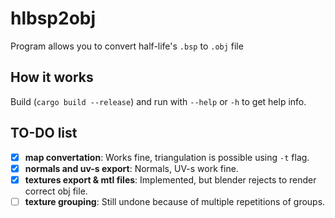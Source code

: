 # hlbsp2obj
Program allows you to convert half-life's `.bsp` to `.obj` file
## How it works
Build (`cargo build --release`) and run with `--help` or `-h` to get help info.
## TO-DO list
- [x] **map convertation**: Works fine, triangulation is possible using `-t` flag. 
- [x] **normals and uv-s export**: Normals, UV-s work fine.
- [x] **textures export & mtl files**: Implemented, but blender rejects to render correct obj file.
- [ ] **texture grouping**: Still undone because of multiple repetitions of groups. 
